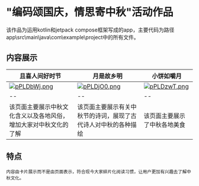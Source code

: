 # "编码颂国庆，情思寄中秋"活动作品

  该作品为运用kotlin和jetpack compose框架写成的app，主要代码为路径app\src\main\java\com\example\project中的所有文件。

## 内容展示

|且喜人间好时节|月是故乡明|小饼如嚼月|
|--|--|--|
|[![pPLDbWj.png](https://z1.ax1x.com/2023/10/02/pPLDbWj.png)](https://imgse.com/i/pPLDbWj)|[![pPLDjO0.png](https://z1.ax1x.com/2023/10/02/pPLDjO0.png)](https://imgse.com/i/pPLDjO0)|[![pPLDzwT.png](https://z1.ax1x.com/2023/10/02/pPLDzwT.png)](https://imgse.com/i/pPLDzwT)|
|--|--|--|
|该页面主要展示中秋文化含义以及各地风俗，增加大家对中秋文化的了解|该页面主要展示有关中秋节的诗词，展现了古代诗人对中秋的各种描绘|该页面主要展示了中秋各地美食|

## 特点

    内容由卡片展示而不是由页面表示，符合现今大家碎片化阅读习惯，让用户更加有兴趣去了解中秋文化。
